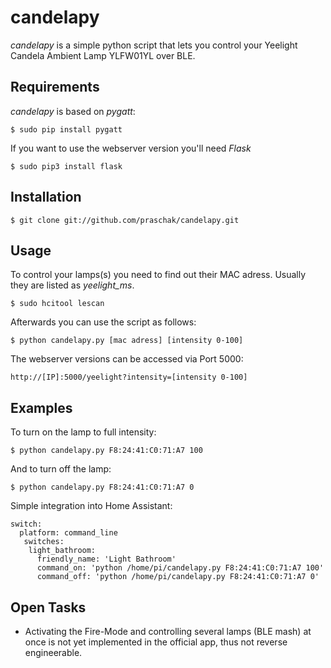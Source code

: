 # candelapy
*candelapy* is a simple python script that lets you control your Yeelight Candela Ambient Lamp YLFW01YL over BLE.

Requirements
------------

*candelapy* is based on *pygatt*:

    $ sudo pip install pygatt
    
If you want to use the webserver version you'll need *Flask*

    $ sudo pip3 install flask
    
Installation
------------

    $ git clone git://github.com/praschak/candelapy.git
    
Usage
-----

To control your lamps(s) you need to find out their MAC adress. Usually they are listed as *yeelight_ms*.

    $ sudo hcitool lescan

Afterwards you can use the script as follows:

    $ python candelapy.py [mac adress] [intensity 0-100]
    
The webserver versions can be accessed via Port 5000:

    http://[IP]:5000/yeelight?intensity=[intensity 0-100]
    
Examples
--------

To turn on the lamp to full intensity:

    $ python candelapy.py F8:24:41:C0:71:A7 100
    
And to turn off the lamp:

    $ python candelapy.py F8:24:41:C0:71:A7 0
    
Simple integration into Home Assistant:

    switch:
      platform: command_line
       switches:
        light_bathroom:
          friendly_name: 'Light Bathroom'
          command_on: 'python /home/pi/candelapy.py F8:24:41:C0:71:A7 100'
          command_off: 'python /home/pi/candelapy.py F8:24:41:C0:71:A7 0'
    
Open Tasks
----------
- Activating the Fire-Mode and controlling several lamps (BLE mash) at once is not yet implemented in the official app, thus not reverse engineerable.
